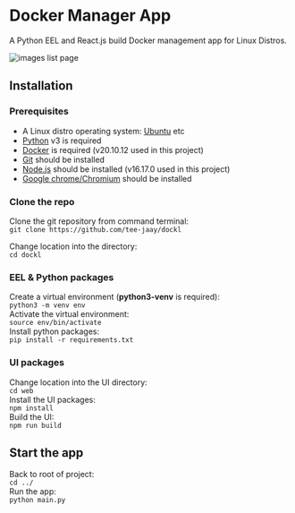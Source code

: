 # Docker Manager App

A Python EEL and React.js build Docker management app for Linux Distros.

![images list page](https://res.cloudinary.com/jtam/image/upload/v1661705899/apps/dockl/images/page-images.jpg)  

## Installation

### Prerequisites

- A Linux distro operating system: [Ubuntu](https://ubuntu.com) etc
- [Python](https://www.python.org) v3 is required
- [Docker](https://www.docker.com) is required (v20.10.12 used in this project)
- [Git](https://github.com/git-guides/install-git) should be installed
- [Node.js](https://nodejs.org) should be installed (v16.17.0 used in this project)
- [Google chrome/Chromium](https://www.google.com/chrome/index.html) should be installed

### Clone the repo

Clone the git repository from command terminal:  
`git clone https://github.com/tee-jaay/dockl`  

Change location into the directory:  
`cd dockl`  

### EEL & Python packages

Create a virtual environment (**python3-venv** is required):  
`python3 -m venv env`  
Activate the virtual environment:  
`source env/bin/activate`  
Install python packages:  
`pip install -r requirements.txt`  

### UI packages

Change location into the UI directory:  
`cd web`  
Install the UI packages:  
`npm install`  
Build the UI:  
`npm run build`  

## Start the app

Back to root of project:  
`cd ../`  
Run the app:  
`python main.py`  
